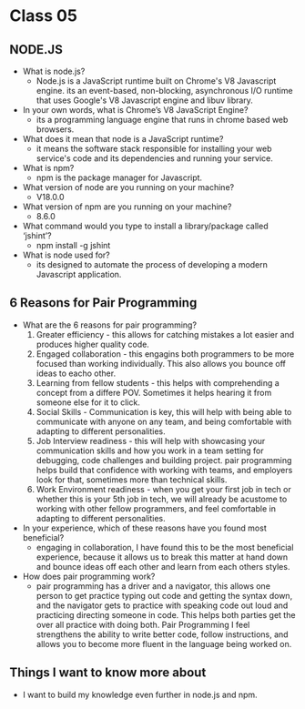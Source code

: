 # Class 05
## NODE.JS
- What is node.js?
  - Node.js is a JavaScript runtime built on Chrome's V8 Javascript engine. its an event-based, non-blocking, asynchronous I/O runtime that uses Google's V8 Javascript engine and libuv library.
- In your own words, what is Chrome’s V8 JavaScript Engine?
  - its a programming language engine that runs in chrome based web browsers.
- What does it mean that node is a JavaScript runtime?
  - it means the software stack responsible for installing your web service's code and its dependencies and running your service.
- What is npm?
  - npm is the package manager for Javascript.
- What version of node are you running on your machine?
  - V18.0.0
- What version of npm are you running on your machine?
  -  8.6.0
- What command would you type to install a library/package called ‘jshint’?
  - npm install -g jshint
- What is node used for?
  - its designed to automate the process of developing a modern Javascript application.


## 6 Reasons for Pair Programming
- What are the 6 reasons for pair programming?
  1. Greater efficiency - this allows for catching mistakes a lot easier and produces higher quality code.
  2. Engaged collaboration - this engagins both programmers to be more focused than working individually. This also allows you bounce off ideas to eacho other.
  3. Learning from fellow students - this helps with comprehending a concept from a differe POV. Sometimes it helps hearing it from someone else for it to click.
  4. Social Skills - Communication is key, this will help with being able to communicate with anyone on any team, and being comfortable with adapting to different personalities.
  5. Job Interview readiness - this will help with showcasing your communication skills and how you work in a team setting for debugging, code challenges and building project. pair programming helps build that confidence with working with teams, and employers look for that, sometimes more than technical skills.
  6. Work Environment readiness - when you get your first job in tech or whether this is your 5th job in tech, we will already be acustome to working with other fellow programmers, and feel comfortable in adapting to different personalities.
- In your experience, which of these reasons have you found most beneficial?
  - engaging in collaboration, I have found this to be the most beneficial experience, because it allows us to break this matter at hand down and bounce ideas off each other and learn from each others styles.
- How does pair programming work?
  - pair programming has a driver and a navigator, this allows one person to get practice typing out code and getting the syntax down, and the navigator gets to practice with speaking code out loud and practicing directing someone in code. This helps both parties get the over all practice with doing both. Pair Programming I feel strengthens the ability to write better code, follow instructions, and allows you to become more fluent in the language being worked on.

## Things I want to know more about
- I want to build my knowledge even further in node.js and npm.
